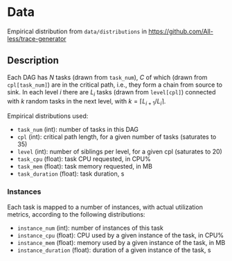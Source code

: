 # Data

Empirical distribution from `data/distributions` in https://github.com/All-less/trace-generator

## Description

Each DAG has $N$ tasks (drawn from `task_num`), $C$ of which (drawn from `cpl[task_num]`) are in the critical path, i.e., they form a chain from source to sink.
In each level $i$ there are $L_i$ tasks (drawn from `level[cpl]`) connected with $k$ random tasks in the next level, with $k = \lceil L_{i+1}/L_i \rceil$.

Empirical distributions used:

- `task_num` (int): number of tasks in this DAG
- `cpl` (int): critical path length, for a given number of tasks (saturates to 35)
- `level` (int): number of siblings per level, for a given cpl (saturates to 20)
- `task_cpu` (float): task CPU requested, in CPU%
- `task_mem` (float): task memory requested, in MB
- `task_duration` (float): task duration, s

### Instances

Each task is mapped to a number of instances, with actual utilization metrics, according to the following distributions:

- `instance_num` (int): number of instances of this task
- `instance_cpu` (float): CPU used by a given instance of the task, in CPU%
- `instance_mem` (float): memory used by a given instance of the task, in MB
- `instance_duration` (float): duration of a given instance of the task, s

